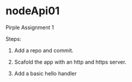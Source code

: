 # nodeApi01

Pirple Assignment 1

Steps:

1. Add a repo and commit.

2. Scafold the app with an http and https server.

3. Add a basic hello handler
